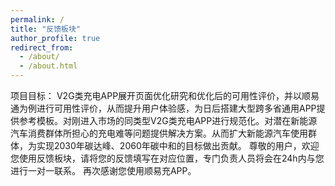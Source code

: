 ```yaml
---
permalink: /
title: "反馈板块"
author_profile: true
redirect_from: 
  - /about/
  - /about.html
---
```

 
项目目标：  V2G类充电APP展开页面优化研究和优化后的可用性评价，并以顺易通为例进行可用性评价，从而提升用户体验感，为日后搭建大型跨多省通用APP提供参考模板。对刚进入市场的同类型V2G类充电APP进行规范化。对潜在新能源汽车消费群体所担心的充电难等问题提供解决方案。从而扩大新能源汽车使用群体，为实现2030年碳达峰、2060年碳中和的目标做出贡献。 
尊敬的用户，欢迎您使用反馈板块，请将您的反馈填写在对应位置，专门负责人员将会在24h内与您进行一对一联系。
再次感谢您使用顺易充APP。
